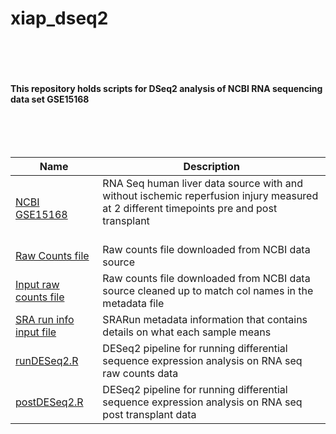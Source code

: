# xiap_dseq2

<br><br><br><br>
<b>This repository holds scripts for DSeq2 analysis of NCBI RNA sequencing data set GSE15168</b><br><br>
<br><br><br>

| Name | Description |
| --- | --- |
|[NCBI GSE15168](https://www.ncbi.nlm.nih.gov/geo/query/acc.cgi?acc=GSE151648) | RNA Seq human liver data source with and without ischemic reperfusion injury measured at 2 different timepoints pre and post transplant<br><br> |
| [ Raw Counts file](https://github.com/msamm00/xiap_dseq2/blob/main/GSE151648_liver-iri-counts.txt.gz) | Raw counts file downloaded from NCBI data source |
| [Input raw counts file](https://github.com/msamm00/xiap_dseq2/blob/main/GSE151648_liver-iri-counts_cleaned.txt)  | Raw counts file downloaded from NCBI data source cleaned up to match col names in the metadata file |
| [SRA run info input file](https://github.com/msamm00/xiap_dseq2/blob/main/SraRunTable.txt)  | SRARun metadata information that contains details on what each sample means |
| [runDESeq2.R](https://github.com/msamm00/xiap_dseq2/blob/main/runDESeq2.R)  | DESeq2 pipeline for running differential sequence expression analysis on RNA seq raw counts data |
|[postDESeq2.R](https://github.com/msamm00/xiap_dseq2/blob/main/postDESeq2.R) | DESeq2 pipeline for running differential sequence expression analysis on RNA seq post transplant data |
